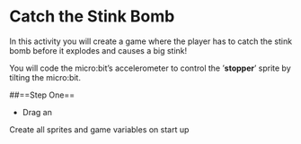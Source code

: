 # Catch the Stink Bomb

In this activity you will create a game where the player has to catch the stink bomb before it explodes and causes a big stink! 

You will code the micro:bit’s accelerometer to control the ’**stopper**’ sprite by tilting the micro:bit.

##==Step One==

* Drag an 

Create all sprites and game variables on start up
